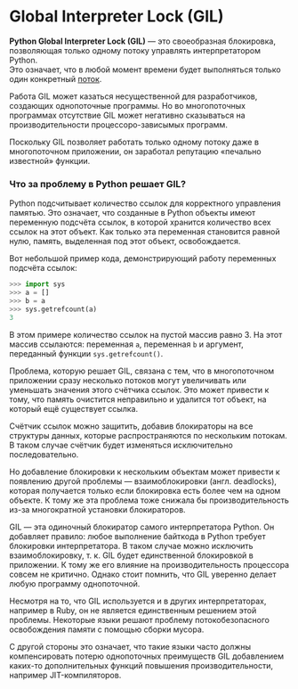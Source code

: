# Global Interpreter Lock (GIL)

**Python Global Interpreter Lock (GIL)** — это своеобразная блокировка, позволяющая 
только одному потоку управлять интерпретатором Python. <br> 
Это означает, что в любой момент
времени будет выполняться только один конкретный [поток](Поток&%20Процесс&%20GIL.md).

Работа GIL может казаться несущественной для разработчиков, создающих однопоточные 
программы. Но во многопоточных программах отсутствие GIL может негативно сказываться 
на производительности процессоро-зависымых программ.

Поскольку GIL позволяет работать только одному потоку даже в многопоточном приложении,
он заработал репутацию «печально известной» функции.

### Что за проблему в Python решает GIL?

Python подсчитывает количество ссылок для корректного управления памятью. 
Это означает, что созданные в Python объекты имеют переменную подсчёта ссылок, 
в которой хранится количество всех ссылок на этот объект. Как только эта переменная становится равной нулю, память, выделенная под этот объект, освобождается.

Вот небольшой пример кода, демонстрирующий работу переменных подсчёта ссылок:
```python
>>> import sys
>>> a = []
>>> b = a
>>> sys.getrefcount(a)
3
```
В этом примере количество ссылок на пустой массив равно 3. На этот массив ссылаются:
переменная `a`, переменная `b` и аргумент, переданный функции `sys.getrefcount()`.

Проблема, которую решает GIL, связана с тем, что в многопоточном приложении сразу 
несколько потоков могут увеличивать или уменьшать значения этого счётчика ссылок.
Это может привести к тому, что память очистится неправильно и удалится тот объект, 
на который ещё существует ссылка.

Счётчик ссылок можно защитить, добавив блокираторы на все структуры данных, которые 
распространяются по нескольким потокам. В таком случае счётчик будет изменяться 
исключительно последовательно.

Но добавление блокировки к нескольким объектам может привести к появлению другой 
проблемы — взаимоблокировки (англ. deadlocks), которая получается только если 
блокировка есть более чем на одном объекте. К тому же эта проблема тоже снижала бы 
производительность из-за многократной установки блокираторов.

GIL — эта одиночный блокиратор самого интерпретатора Python. 
Он добавляет правило: любое выполнение байткода в Python требует блокировки 
интерпретатора. В таком случае можно исключить взаимоблокировку, т. к. 
GIL будет единственной блокировкой в приложении. К тому же его влияние на 
производительность процессора совсем не критично. 
Однако стоит помнить, что GIL уверенно делает любую программу однопоточной.

Несмотря на то, что GIL используется и в других интерпретаторах, например в Ruby, 
он не является единственным решением этой проблемы. Некоторые языки решают проблему 
потокобезопасного освобождения памяти с помощью сборки мусора.

С другой стороны это означает, что такие языки часто должны компенсировать потерю 
однопоточных преимуществ GIL добавлением каких-то дополнительных функций повышения 
производительности, например JIT-компиляторов.